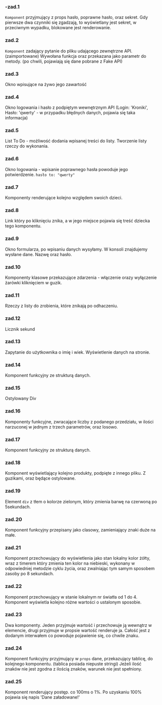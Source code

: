 
### -zad.1 
`Komponent` przyjmujący z props hasło, poprawne hasło, oraz sekret. 
Gdy pierwsze dwa czynniki się zgadzają, to wyświetlany jest sekret, w przeciwnym wypadku, blokowane jest renderowanie.

### zad.2
`Komponent` zadający pytanie do pliku udającego zewnętrzne API. (zaimportowane)
Wywołana funkcja oraz przekazana jako parametr do metody.
(po chwili, pojawiają się dane pobrane z Fake API)

### zad.3
Okno wpisujące na żywo jego zawartość

### zad.4
Okno logowania i hasło z podpiętym wewnętrznym API (Login: 'Kroniki', Hasło: 'qwerty' - w przypadku błędnych danych,
pojawia się taka informacja)

### zad.5
List To Do - możliwość dodania wpisanej treści do listy. Tworzenie listy rzeczy do wykonania.

### zad.6
Okno logowania - wpisanie poprawnego hasła powoduje jego potwierdzenie.
`hasło to: "qwerty"`

### zad.7
Komponenty renderujące kolejno względem swoich dzieci.

### zad.8
Link który po kliknięciu znika, a w jego miejsce pojawia się treść dziecka tego komponentu.

### zad.9
Okno formularza, po wpisaniu danych wysyłamy. W konsoli znajdujemy wysłane dane. Nazwę oraz hasło.

### zad.10
Komponenty klasowe przekazujące zdarzenia - włączenie orazy wyłączenie żarówki kliknięciem w guzik.

### zad.11
Rzeczy z listy do zrobienia, które znikają po odhaczeniu.

### zad.12
Licznik sekund

### zad.13
Zapytanie do użytkownika o imię i wiek. Wyświetlenie danych na stronie.

### zad.14
Komponent funkcyjny ze strukturą danych.

### zad.15
Ostylowany Div

### zad.16
Komponenty funkcyjne, zwracające liczby z podanego przedziału, w ilości 
narzuconej w jednym z trzech parametrów, oraz losowo.

### zad.17
Komponent funkcyjny ze strukturą danych.

### zad.18
Komponent wyświetlający kolejno produkty, podpięte z innego pliku. Z guzikami, oraz będące ostylowane.

### zad.19
Element `div` z tłem o kolorze zielonym, który zmienia barwę na czerwoną po 5sekundach.

### zad.20
Komponent funkcyjny przepisany jako clasowy, zamieniający znaki duże na małe.

### zad.21
Komponent przechowujący do wyświetlenia jako stan lokalny kolor żółty, wraz z timerem który zmienia ten kolor na 
niebieski, wykonany w odpowiedniej metodzie cyklu życia, oraz zwalniając tym samym sposobem zasoby po 8 sekundach.

### zad.22
Komponent przechowujący w stanie lokalnym nr światła od 1 do 4. Komponent wyświetla kolejno różne wartości o 
ustalonym sposobie.

### zad.23
Dwa komponenty. Jeden przyjmuje wartość i przechowuje ją wewnątrz w elemencie, 
drugi przyjmuje w propsie wartość  renderuje ja. Całość jest z dodanym interwałem co powoduje pojawienie się,
co chwile znaku.

### zad.24
Komponent funkcyjny przyjmujący w `props` dane, przekazujący tablicę, do kolejnego komponentu. 
(tablica posiada niepuste stringi) Jeżeli ilość znaków 
nie jest zgodna z ilością znaków, warunek nie jest spełniony.

### zad.25
Komponent renderujący postęp. co 100ms o 1%. Po uzyskaniu 100% pojawia się napis 'Dane załadowane!' 